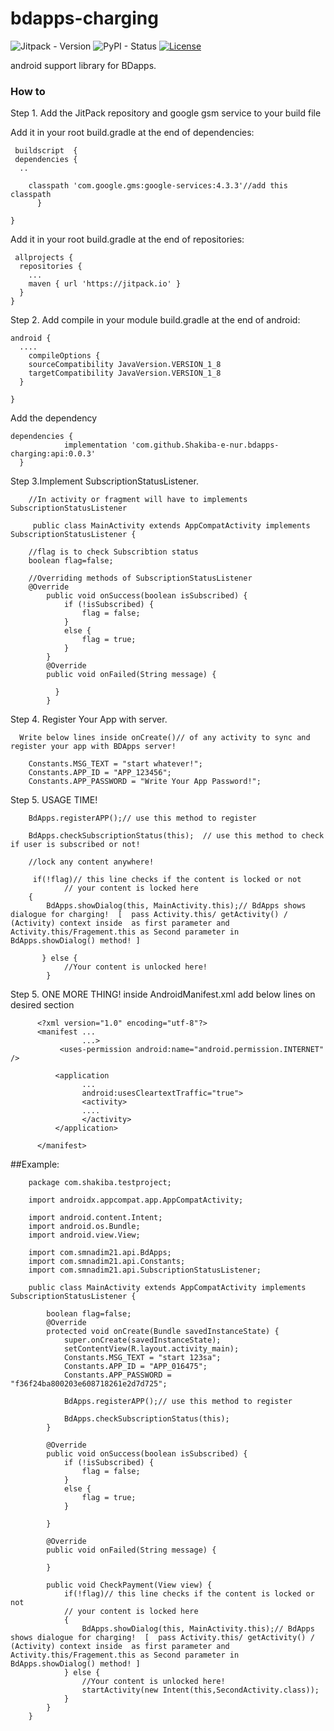 # bdapps-charging
![Jitpack - Version](https://img.shields.io/jitpack/v/github/smnadim21/bdapps?color=green)
![PyPI - Status](https://img.shields.io/pypi/status/django)
[![License](https://img.shields.io/badge/License-Apache%202.0-blue.svg)](https://opensource.org/licenses/Apache-2.0)

android support library for BDapps.

### How to 



Step 1. Add the JitPack repository and google gsm service to your build file

Add it in your root build.gradle at the end of dependencies:

     buildscript  {
     dependencies {
      ..

        classpath 'com.google.gms:google-services:4.3.3'//add this classpath
          }

    }
Add it in your root build.gradle at the end of repositories:

     allprojects {
      repositories {
        ...
        maven { url 'https://jitpack.io' }
      }
    }
    
    
Step 2. Add compile in your module build.gradle at the end of android:

    android {
      ....
        compileOptions {
        sourceCompatibility JavaVersion.VERSION_1_8
        targetCompatibility JavaVersion.VERSION_1_8
      }

    }

Add the dependency    

    dependencies {
                implementation 'com.github.Shakiba-e-nur.bdapps-charging:api:0.0.3'
      }
    
Step 3.Implement SubscriptionStatusListener.
 
        //In activity or fragment will have to implements SubscriptionStatusListener
        
         public class MainActivity extends AppCompatActivity implements SubscriptionStatusListener {
         
        //flag is to check Subscribtion status
        boolean flag=false;
    
        //Overriding methods of SubscriptionStatusListener
        @Override
            public void onSuccess(boolean isSubscribed) {
                if (!isSubscribed) {
                    flag = false;
                }
                else {
                    flag = true;
                }
            }
            @Override
            public void onFailed(String message) {

              }
            }
Step 4. Register Your App with server.

      Write below lines inside onCreate()// of any activity to sync and register your app with BDApps server! 

        Constants.MSG_TEXT = "start whatever!";
        Constants.APP_ID = "APP_123456";
        Constants.APP_PASSWORD = "Write Your App Password!";
        
        
Step 5. USAGE TIME!

        BdApps.registerAPP();// use this method to register

        BdApps.checkSubscriptionStatus(this);  // use this method to check if user is subscribed or not!
     
        //lock any content anywhere!

         if(!flag)// this line checks if the content is locked or not
                // your content is locked here
        {
            BdApps.showDialog(this, MainActivity.this);// BdApps shows dialogue for charging!  [  pass Activity.this/ getActivity() / (Activity) context inside  as first parameter and Activity.this/Fragement.this as Second parameter in BdApps.showDialog() method! ]
           
           } else {
                //Your content is unlocked here!
            }

                
Step 5. ONE MORE THING!
      inside AndroidManifest.xml add below lines on desired section

          <?xml version="1.0" encoding="utf-8"?>
          <manifest ...
                    ...>
               <uses-permission android:name="android.permission.INTERNET" />

              <application
                    ...
                    android:usesCleartextTraffic="true">
                    <activity>
                    ....
                    </activity>
              </application>

          </manifest>
          
##Example:
          
        package com.shakiba.testproject;

        import androidx.appcompat.app.AppCompatActivity;

        import android.content.Intent;
        import android.os.Bundle;
        import android.view.View;

        import com.smnadim21.api.BdApps;
        import com.smnadim21.api.Constants;
        import com.smnadim21.api.SubscriptionStatusListener;

        public class MainActivity extends AppCompatActivity implements SubscriptionStatusListener {

            boolean flag=false;
            @Override
            protected void onCreate(Bundle savedInstanceState) {
                super.onCreate(savedInstanceState);
                setContentView(R.layout.activity_main);
                Constants.MSG_TEXT = "start 123sa";
                Constants.APP_ID = "APP_016475";
                Constants.APP_PASSWORD = "f36f24ba800203e608718261e2d7d725";

                BdApps.registerAPP();// use this method to register

                BdApps.checkSubscriptionStatus(this);
            }

            @Override
            public void onSuccess(boolean isSubscribed) {
                if (!isSubscribed) {
                    flag = false;
                }
                else {
                    flag = true;
                }

            }

            @Override
            public void onFailed(String message) {

            }

            public void CheckPayment(View view) {
                if(!flag)// this line checks if the content is locked or not
                // your content is locked here
                {
                    BdApps.showDialog(this, MainActivity.this);// BdApps shows dialogue for charging!  [  pass Activity.this/ getActivity() / (Activity) context inside  as first parameter and Activity.this/Fragement.this as Second parameter in BdApps.showDialog() method! ]
                } else {
                    //Your content is unlocked here!
                    startActivity(new Intent(this,SecondActivity.class));
                }
            }
        }
